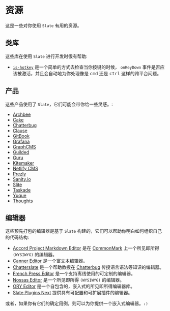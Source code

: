 # 资源

这是一些对你使用 `Slate` 有用的资源。

## 类库

这些库在使用 `Slate` 进行开发时很有帮助:

- [`is-hotkey`](https://github.com/ianstormtaylor/is-hotkey) 是一个简单的方式去检查当你按键的时候， `onKeyDown` 事件是否应该被激活，并且会自动地为你处理像是 <kbd>cmd</kbd> 还是 <kbd>ctrl</kbd> 这样的跨平台问题。

## 产品

这些产品使用了 `Slate`，它们可能会带你给一些灵感。:

- [Archbee](https://archbee.io)
- [Cake](https://www.cake.co/)
- [Chatterbug](https://chatterbug.com)
- [Clause](https://clause.io)
- [GitBook](https://www.gitbook.com/)
- [Grafana](https://grafana.com/)
- [GraphCMS](https://graphcms.com)
- [Guilded](https://www.guilded.gg)
- [Guru](https://www.getguru.com/)
- [Kitemaker](https://kitemaker.co)
- [Netlify CMS](https://www.netlifycms.org)
- [Prezly](https://www.prezly.com/)
- [Sanity.io](https://www.sanity.io)
- [Slite](https://slite.com)
- [Taskade](https://www.taskade.com/)
- [Yuque](https://www.yuque.com/)
- [Thoughts](https://thoughts.teambition.com)

## 编辑器

这些预先打包的编辑器是基于 `Slate` 构建的，它们可以帮助你明白如何组织自己的代码结构:

- [Accord Project Markdown Editor](https://github.com/accordproject/web-components) 是在 [CommonMark](https://commonmark.org/) 上一个所见即所得 `(WYSIWYG)` 的编辑器。
- [Canner Editor](https://github.com/Canner/canner-slate-editor) 是一个富文本编辑器。
- [Chatterslate](https://github.com/chatterbugapp/chatterslate) 是一个帮助教授在 [Chatterbug](https://chatterbug.com) 传授语言语法等知识的编辑器。
- [French Press Editor](https://github.com/roast-cms/french-press-editor) 是一个支持离线使用的可定制的编辑器。
- [Nossas Editor](http://slate-editor.bonde.org/) 是一个所见即所得 `(WYSIWYG)` 的编辑器。
- [ORY Editor](https://editor.ory.am/) 是一个自包含的，嵌入式的所见即所得编辑器库。
- [Slate Plugins Next](https://github.com/zbeyens/slate-plugins-next) 提供具有可配置和可扩展插件的编辑器。

或者，如果你有它们的确定用例，则可以为你提供一个嵌入式编辑器。`:)`
